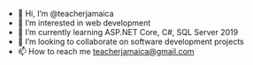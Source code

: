 - 👋 Hi, I’m @teacherjamaica
- 👀 I’m interested in web development
- 🌱 I’m currently learning ASP.NET Core, C#, SQL Server 2019
- 💞️ I’m looking to collaborate on software development projects
- 📫 How to reach me teacherjamaica@gmail.com

<!---
teacherjamaica/teacherjamaica is a ✨ special ✨ repository because its `README.md` (this file) appears on your GitHub profile.
You can click the Preview link to take a look at your changes.
--->
